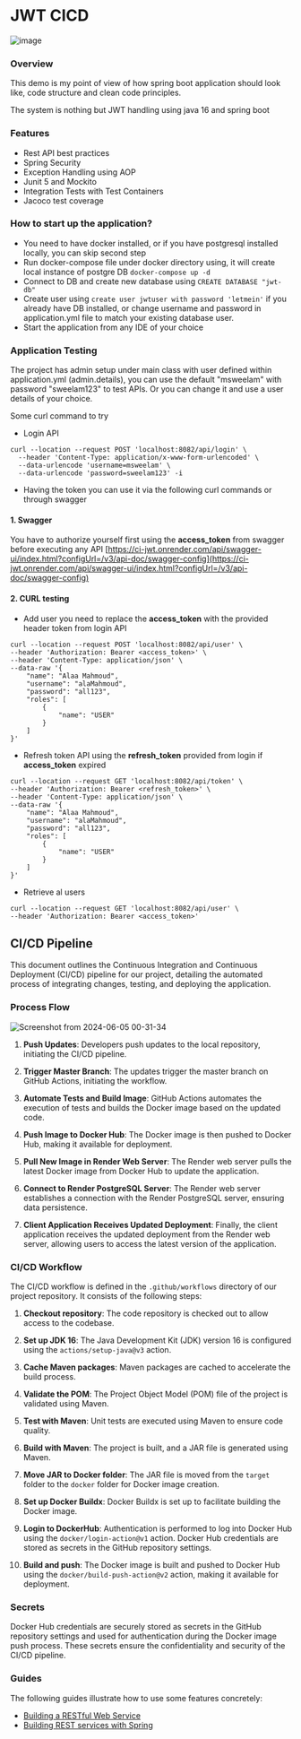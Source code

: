 # JWT CICD
![image](https://github.com/AbdullatifHabiba/spring-boot-jwt-CICD/assets/94381197/0e0437a9-d83b-4687-9f0f-e65a0535c4f9)

### Overview
This demo is my point of view of how spring boot application should look like, code structure and clean code principles.

The system is nothing but JWT handling using java 16 and spring boot 

### Features
* Rest API best practices 
* Spring Security 
* Exception Handling using AOP
* Junit 5 and Mockito
* Integration Tests with Test Containers
* Jacoco test coverage

### How to start up the application?
* You need to have docker installed, or if you have postgresql installed locally, you can skip second step
* Run docker-compose file under docker directory using, it will create local instance of postgre DB
```docker-compose up -d```
* Connect to DB and create new database using ``CREATE DATABASE "jwt-db"``
* Create user using ``create user jwtuser with password 'letmein'`` if you already have DB installed, or change username and password in application.yml file to match your existing database user.
* Start the application from any IDE of your choice


### Application Testing
The project has admin setup under main class with user defined within application.yml (admin.details), you can use the default "msweelam" with password "sweelam123" to test APIs.
Or you can change it and use a user details of your choice.

Some curl command to try
* Login API
````
curl --location --request POST 'localhost:8082/api/login' \
  --header 'Content-Type: application/x-www-form-urlencoded' \
  --data-urlencode 'username=msweelam' \
  --data-urlencode 'password=sweelam123' -i 
````

* Having the token you can use it via the following curl commands or through swagger

#### 1. Swagger
You have to authorize yourself first using the **access_token** from swagger before executing any API
[https://ci-jwt.onrender.com/api/swagger-ui/index.html?configUrl=/v3/api-doc/swagger-config](https://ci-jwt.onrender.com/api/swagger-ui/index.html?configUrl=/v3/api-doc/swagger-config)

#### 2. CURL testing
* Add user you need to replace the **access_token** with the provided header token from login API 
````
curl --location --request POST 'localhost:8082/api/user' \
--header 'Authorization: Bearer <access_token>' \
--header 'Content-Type: application/json' \
--data-raw '{
    "name": "Alaa Mahmoud",
    "username": "alaMahmoud",
    "password": "all123",
    "roles": [
        {
            "name": "USER"
        }
    ]
}'
````
* Refresh token API using the **refresh_token** provided from login if **access_token** expired
````
curl --location --request GET 'localhost:8082/api/token' \
--header 'Authorization: Bearer <refresh_token>' \
--header 'Content-Type: application/json' \
--data-raw '{
    "name": "Alaa Mahmoud",
    "username": "alaMahmoud",
    "password": "all123",
    "roles": [
        {
            "name": "USER"
        }
    ]
}'
````
* Retrieve al users 
````
curl --location --request GET 'localhost:8082/api/user' \
--header 'Authorization: Bearer <access_token>'
````


## CI/CD Pipeline

This document outlines the Continuous Integration and Continuous Deployment (CI/CD) pipeline for our project, detailing the automated process of integrating changes, testing, and deploying the application.

### Process Flow
![Screenshot from 2024-06-05 00-31-34](https://github.com/AbdullatifHabiba/spring-boot-jwt-CICD/assets/94381197/72c6a309-a758-493a-9ee5-7203cd98231b)


1. **Push Updates**: Developers push updates to the local repository, initiating the CI/CD pipeline.

2. **Trigger Master Branch**: The updates trigger the master branch on GitHub Actions, initiating the workflow.

3. **Automate Tests and Build Image**: GitHub Actions automates the execution of tests and builds the Docker image based on the updated code.

4. **Push Image to Docker Hub**: The Docker image is then pushed to Docker Hub, making it available for deployment.

5. **Pull New Image in Render Web Server**: The Render web server pulls the latest Docker image from Docker Hub to update the application.

6. **Connect to Render PostgreSQL Server**: The Render web server establishes a connection with the Render PostgreSQL server, ensuring data persistence.

7. **Client Application Receives Updated Deployment**: Finally, the client application receives the updated deployment from the Render web server, allowing users to access the latest version of the application.

### CI/CD Workflow

The CI/CD workflow is defined in the `.github/workflows` directory of our project repository. It consists of the following steps:

1. **Checkout repository**: The code repository is checked out to allow access to the codebase.

2. **Set up JDK 16**: The Java Development Kit (JDK) version 16 is configured using the `actions/setup-java@v3` action.

3. **Cache Maven packages**: Maven packages are cached to accelerate the build process.

4. **Validate the POM**: The Project Object Model (POM) file of the project is validated using Maven.

5. **Test with Maven**: Unit tests are executed using Maven to ensure code quality.

6. **Build with Maven**: The project is built, and a JAR file is generated using Maven.

7. **Move JAR to Docker folder**: The JAR file is moved from the `target` folder to the `docker` folder for Docker image creation.

8. **Set up Docker Buildx**: Docker Buildx is set up to facilitate building the Docker image.

9. **Login to DockerHub**: Authentication is performed to log into Docker Hub using the `docker/login-action@v1` action. Docker Hub credentials are stored as secrets in the GitHub repository settings.

10. **Build and push**: The Docker image is built and pushed to Docker Hub using the `docker/build-push-action@v2` action, making it available for deployment.

### Secrets

Docker Hub credentials are securely stored as secrets in the GitHub repository settings and used for authentication during the Docker image push process. These secrets ensure the confidentiality and security of the CI/CD pipeline.

### Guides

The following guides illustrate how to use some features concretely:

* [Building a RESTful Web Service](https://spring.io/guides/gs/rest-service/)
* [Building REST services with Spring](https://spring.io/guides/tutorials/bookmarks/)
  

